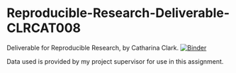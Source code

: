 # Reproducible-Research-Deliverable-CLRCAT008
Deliverable for Reproducible Research, by Catharina Clark.
[![Binder](https://mybinder.org/badge_logo.svg)](https://mybinder.org/v2/gh/Catharina08/Reproducible-Research-Deliverable-CLRCAT008/HEAD)

 Data used is provided by my project supervisor for use in this assignment.
